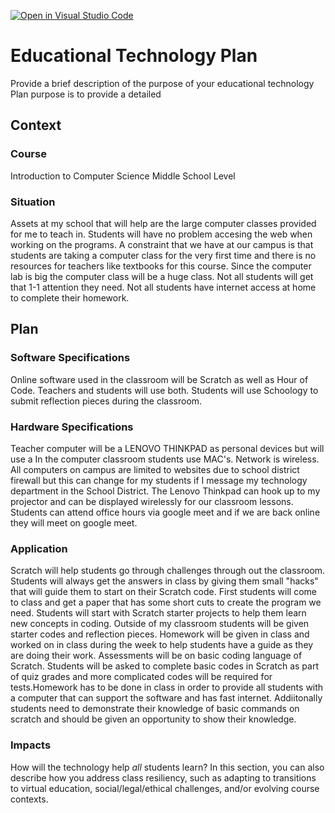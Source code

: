 [![Open in Visual Studio Code](https://classroom.github.com/assets/open-in-vscode-f059dc9a6f8d3a56e377f745f24479a46679e63a5d9fe6f495e02850cd0d8118.svg)](https://classroom.github.com/online_ide?assignment_repo_id=5862833&assignment_repo_type=AssignmentRepo)
# Educational Technology Plan

Provide a brief description of the purpose of your educational technology Plan purpose is to provide a detailed 

## Context

### Course

Introduction to Computer Science
Middle School Level

### Situation
Assets at my school that will help are the large computer classes provided for me to teach in. Students will have no problem accesing the web when working on the programs.
A constraint that we have at our campus is that students are taking a computer class for the very first time and there is no resources for teachers like textbooks for this course. Since the computer lab is big the computer class will be a huge class. Not all students will get that 1-1 attention they need. Not all students have internet access at home to complete their homework.


## Plan

### Software Specifications

Online software used in the classroom will be Scratch as well as Hour of Code. Teachers and students will use both. Students will use Schoology to submit reflection pieces during the classroom.

### Hardware Specifications

Teacher computer will be a LENOVO THINKPAD as personal devices but will use a 
In the computer classroom students use MAC's. Network is wireless.
All computers on campus are limited to websites due to school district firewall but this can change for my students if I message my technology department in the School District.
The Lenovo Thinkpad can hook up to my projector and can be displayed wirelessly for our classroom lessons.
Students can attend office hours via google meet and if we are back online they will meet on google meet.
### Application
Scratch will help students go through challenges through out the classroom. 
Students will always get the answers in class by giving them small "hacks" that will guide them to start on their Scratch code. First students will come to class and
get a paper that has some short cuts to create the program we need. Students will start with Scratch starter projects to help them learn new concepts in coding.
Outside of my classroom students will be given starter codes and reflection pieces. Homework will be given in class and worked on in class during the week to help students have a guide as they are doing their work. Assessments will be on basic coding language of Scratch. Students will be asked to complete basic codes in Scratch as part of quiz grades and more complicated codes will be required for tests.Homework has to be done in class in order to provide all students with a computer that can support the software and has fast internet. Addiitonally students need to demonstrate their knowledge of basic commands on scratch and should be given an opportunity to show their knowledge. 

### Impacts


How will the technology help *all* students learn? In this section, you can also
describe how you address class resiliency, such as adapting to
transitions to virtual education, social/legal/ethical challenges,  and/or 
evolving course contexts. 
